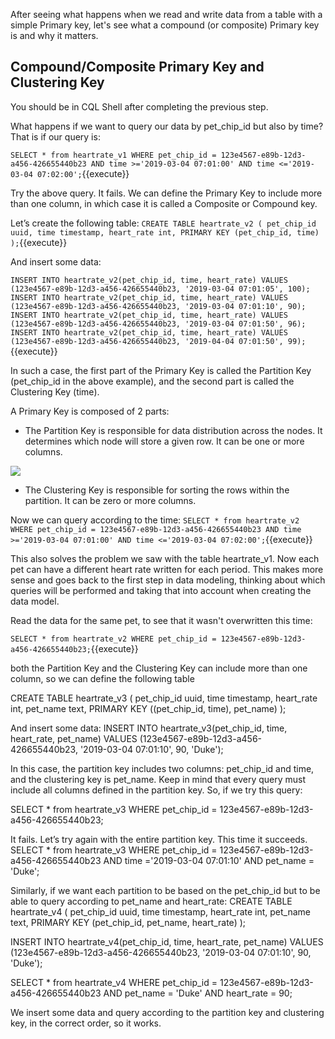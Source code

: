 After seeing what happens when we read and write data from a table with a simple Primary key, let's see what a compound (or composite) Primary key is and why it matters. 

## Compound/Composite Primary Key and Clustering Key

You should be in CQL Shell after completing the previous step. 

What happens if we want to query our data by pet_chip_id but also by time? That is if our query is:

`SELECT * from heartrate_v1 WHERE pet_chip_id = 123e4567-e89b-12d3-a456-426655440b23 AND time >='2019-03-04 07:01:00' AND time <='2019-03-04 07:02:00';`{{execute}}

Try the above query. It fails. We can define the Primary Key to include more than one column, in which case it is called a Composite or Compound key.

Let’s create the following table:
`CREATE TABLE heartrate_v2 (
   pet_chip_id uuid,
   time timestamp,
   heart_rate int,
   PRIMARY KEY (pet_chip_id, time)
);`{{execute}}

And insert some data:

`INSERT INTO heartrate_v2(pet_chip_id, time, heart_rate) VALUES (123e4567-e89b-12d3-a456-426655440b23, '2019-03-04 07:01:05', 100); 
INSERT INTO heartrate_v2(pet_chip_id, time, heart_rate) VALUES (123e4567-e89b-12d3-a456-426655440b23, '2019-03-04 07:01:10', 90); 
INSERT INTO heartrate_v2(pet_chip_id, time, heart_rate) VALUES (123e4567-e89b-12d3-a456-426655440b23, '2019-03-04 07:01:50', 96); 
INSERT INTO heartrate_v2(pet_chip_id, time, heart_rate) VALUES (123e4567-e89b-12d3-a456-426655440b23, '2019-04-04 07:01:50', 99);`{{execute}} 

In such a case, the first part of the Primary Key is called the Partition Key (pet_chip_id in the above example), and the second part is called the Clustering Key (time).

A Primary Key is composed of 2 parts:

* The Partition Key is responsible for data distribution across the nodes. It determines which node will store a given row. It can be one or more columns.

![](https://university.scylladb.com/topic/primary-key-partition-key-clustering-key/architecture_ring_modified/#main)

* The Clustering Key is responsible for sorting the rows within the partition. It can be zero or more columns.


Now we can query according to the time:
`SELECT * from heartrate_v2 WHERE pet_chip_id = 123e4567-e89b-12d3-a456-426655440b23 AND time >='2019-03-04 07:01:00' AND time <='2019-03-04 07:02:00';`{{execute}}

This also solves the problem we saw with the table heartrate_v1. Now each pet can have a different heart rate written for each period. This makes more sense and goes back to the first step in data modeling, thinking about which queries will be performed and taking that into account when creating the data model.

Read the data for the same pet, to see that it wasn't overwritten this time:

`SELECT * from heartrate_v2 WHERE pet_chip_id = 123e4567-e89b-12d3-a456-426655440b23;`{{execute}} 

both the Partition Key and the Clustering Key can include more than one column, so we can define the following table 

CREATE TABLE heartrate_v3 (
   pet_chip_id uuid,
   time timestamp,
   heart_rate int,
   pet_name text,
   PRIMARY KEY ((pet_chip_id, time), pet_name)
);

And insert some data:
INSERT INTO heartrate_v3(pet_chip_id, time, heart_rate, pet_name) VALUES (123e4567-e89b-12d3-a456-426655440b23, '2019-03-04 07:01:10', 90, 'Duke'); 

In this case, the partition key includes two columns: pet_chip_id and time, and the clustering key is pet_name. Keep in mind that every query must include all columns defined in the partition key. So, if we try this query:

SELECT * from heartrate_v3 WHERE pet_chip_id = 123e4567-e89b-12d3-a456-426655440b23;

It fails. Let’s try again with the entire partition key. This time it succeeds. 
SELECT * from heartrate_v3 WHERE pet_chip_id = 123e4567-e89b-12d3-a456-426655440b23 AND time ='2019-03-04 07:01:10' AND pet_name = 'Duke'; 

Similarly, if we want each partition to be based on the pet_chip_id but to be able to query according to pet_name and heart_rate:
CREATE TABLE heartrate_v4 (
   pet_chip_id uuid,
   time timestamp,
   heart_rate int,
   pet_name text,
   PRIMARY KEY (pet_chip_id, pet_name, heart_rate)
);

INSERT INTO heartrate_v4(pet_chip_id, time, heart_rate, pet_name) VALUES (123e4567-e89b-12d3-a456-426655440b23, '2019-03-04 07:01:10', 90, 'Duke'); 

SELECT * from heartrate_v4 WHERE pet_chip_id = 123e4567-e89b-12d3-a456-426655440b23 AND pet_name = 'Duke' AND heart_rate = 90;

We insert some data and query according to the partition key and clustering key, in the correct order, so it works. 

